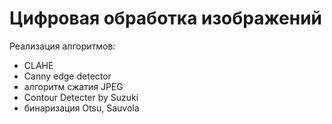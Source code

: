 # Цифровая обработка изображений

Реализация алгоритмов:
- CLAHE
- Canny edge detector
- алгоритм сжатия JPEG
- Contour Detecter by Suzuki
- бинаризация Otsu, Sauvola
